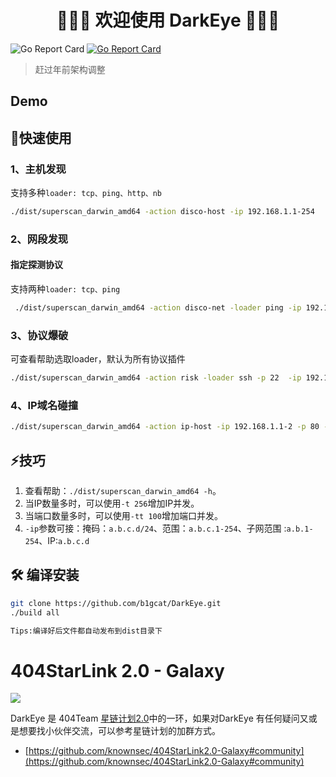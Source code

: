 <h1 align="center">👏👏👏 欢迎使用 DarkEye 👏👏👏</h1>

![Go Report Card](https://img.shields.io/github/release-date/b1gcat/DarkEye) [![Go Report Card](https://goreportcard.com/badge/github.com/b1gcat/DarkEye)](https://goreportcard.com/report/github.com/b1gcat/DarkEye)


> 赶过年前架构调整

## Demo

## 🚀快速使用

### 1、主机发现
支持多种`loader: tcp、ping、http、nb`
```bash
./dist/superscan_darwin_amd64 -action disco-host -ip 192.168.1.1-254
```

### 2、网段发现

#### 指定探测协议

支持两种`loader: tcp、ping`

```bash
 ./dist/superscan_darwin_amd64 -action disco-net -loader ping -ip 192.168.1-254 
```

### 3、协议爆破
可查看帮助选取loader，默认为所有协议插件
```bash
./dist/superscan_darwin_amd64 -action risk -loader ssh -p 22  -ip 192.168.1.253 
```

### 4、IP域名碰撞
```bash
./dist/superscan_darwin_amd64 -action ip-host -ip 192.168.1.1-2 -p 80 -host host.txt
```

## ⚡️技巧

1. 查看帮助：`./dist/superscan_darwin_amd64 -h`。
2. 当IP数量多时，可以使用`-t 256`增加IP并发。
3. 当端口数量多时，可以使用`-tt 100`增加端口并发。
3. `-ip`参数可接：掩码：`a.b.c.d/24`、范围：`a.b.c.1-254`、子网范围 :`a.b.1-254`、IP:`a.b.c.d`


## 🛠 编译安装

```bash
git clone https://github.com/b1gcat/DarkEye.git
./build all

Tips:编译好后文件都自动发布到dist目录下
```

# 404StarLink 2.0 - Galaxy

![](https://github.com/knownsec/404StarLink-Project/raw/master/logo.png)

DarkEye 是 404Team [星链计划2.0](https://github.com/knownsec/404StarLink2.0-Galaxy)中的一环，如果对DarkEye
有任何疑问又或是想要找小伙伴交流，可以参考星链计划的加群方式。

- [https://github.com/knownsec/404StarLink2.0-Galaxy#community](https://github.com/knownsec/404StarLink2.0-Galaxy#community)



